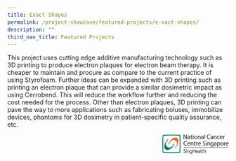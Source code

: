 ```yaml
---
title: Exact Shapes
permalink: /project-showcase/featured-projects/e-xact-shapes/
description: ""
third_nav_title: Featured Projects
---
```

This project uses cutting edge additive manufacturing technology such as 3D printing to produce electron plaques for electron beam therapy. It is cheaper to maintain and procure as compare to the current practice of using Styrofoam. Further ideas can be expanded with 3D printing such as printing an electron plaque that can provide a similar dosimetric impact as using Cerrobend. This will reduce the workflow further and reducing the cost needed for the process. Other than electron plaques, 3D printing can pave the way to more applications such as fabricating boluses, immobilize devices, phantoms for 3D dosimetry in patient-specific quality assurance, etc.

<img style="width:30%" src="/images/nccs%20logo.png" align="right">